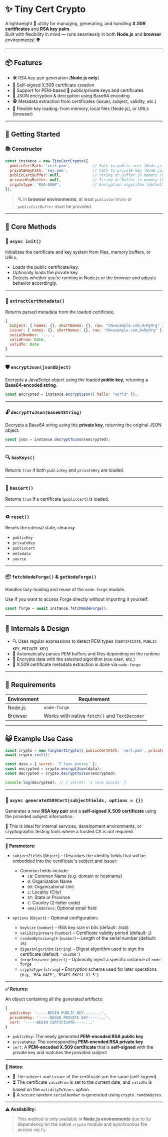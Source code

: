 # ✨ Tiny Cert Crypto

A lightweight 🔐 utility for managing, generating, and handling **X.509 certificates** and **RSA key pairs**.  
Built with flexibility in mind — runs seamlessly in both **Node.js** and **browser** environments! 🌍

---

## 📦 Features

- 🛠️ RSA key pair generation (**Node.js only**)
- 🧾 Self-signed X.509 certificate creation
- 🧬 Support for PEM-based 🔑 public/private keys and certificates
- 🧊 JSON encryption & decryption using Base64 encoding
- 🕵️ Metadata extraction from certificates (issuer, subject, validity, etc.)
- 📁 Flexible key loading: from memory, local files (Node.js), or URLs (browser)

---

## 🚀 Getting Started

### 📚 Constructor

```js
const instance = new TinyCertCrypto({
  publicCertPath: 'cert.pem',          // Path to public cert (Node.js)
  privateKeyPath: 'key.pem',           // Path to private key (Node.js)
  publicCertBuffer: null,              // String or Buffer in memory (Node.js/browser)
  privateKeyBuffer: null,              // String or Buffer in memory (Node.js/browser)
  cryptoType: 'RSA-OAEP',              // Encryption algorithm (default: 'RSA-OAEP')
});
```

> 🔍 In **browser environments**, at least `publicCertPath` or `publicCertBuffer` must be provided.

---

## 🧪 Core Methods

### 🔧 `async init()`
Initializes the certificate and key system from files, memory buffers, or URLs.

- Loads the public certificate/key.
- Optionally loads the private key.
- Detects whether you’re running in Node.js or the browser and adjusts behavior accordingly.

---

### 📑 `extractCertMetadata()`
Returns parsed metadata from the loaded certificate.

```js
{
  subject: { names: {}, shortNames: {}, raw: "CN=example.com,O=MyOrg" },
  issuer: { names: {}, shortNames: {}, raw: "CN=example.com,O=MyOrg" },
  serialNumber: '...',
  validFrom: Date,
  validTo: Date
}
```

---

### 🛡️ `encryptJson(jsonObject)`
Encrypts a JavaScript object using the loaded **public key**, returning a **Base64-encoded string**.

```js
const encrypted = instance.encryptJson({ hello: "world" });
```

---

### 🔓 `decryptToJson(base64String)`
Decrypts a Base64 string using the **private key**, returning the original JSON object.

```js
const json = instance.decryptToJson(encrypted);
```

---

### 🔍 `hasKeys()`
Returns `true` if both `publicKey` and `privateKey` are loaded.

---

### 📜 `hasCert()`
Returns `true` if a certificate (`publicCert`) is loaded.

---

### ♻️ `reset()`
Resets the internal state, clearing:
- `publicKey`
- `privateKey`
- `publicCert`
- `metadata`
- `source`

---

### 📦 `fetchNodeForge()` & `getNodeForge()`
Handles lazy-loading and reuse of the `node-forge` module.

Use if you want to access Forge directly without importing it yourself:

```js
const forge = await instance.fetchNodeForge();
```

---

## 🧠 Internals & Design

- 🔍 Uses regular expressions to detect PEM types (`CERTIFICATE`, `PUBLIC KEY`, `PRIVATE KEY`)
- 🧪 Automatically parses PEM buffers and files depending on the runtime
- 🔐 Encrypts data with the selected algorithm (`RSA-OAEP`, etc.)
- 🧬 X.509 certificate metadata extraction is done via `node-forge`

---

## 🧰 Requirements

| Environment | Requirement        |
|-------------|--------------------|
| Node.js     | `node-forge` |
| Browser     | Works with native `fetch()` and `TextDecoder` |

---

## 😺 Example Use Case

```js
const crypto = new TinyCertCrypto({ publicCertPath: 'cert.pem', privateKeyPath: 'key.pem' });
await crypto.init();

const data = { secret: 'I love ponies' };
const encrypted = crypto.encryptJson(data);
const decrypted = crypto.decryptToJson(encrypted);

console.log(decrypted); // { secret: 'I love ponies' }
```

---

### 🧾 `async generateX509Cert(subjectFields, options = {})`
Generates a new **RSA key pair** and a **self-signed X.509 certificate** using the provided subject information.

🔐 This is ideal for internal services, development environments, or cryptographic testing tools where a trusted CA is not required.

---

**🧬 Parameters:**

- `subjectFields` (`Object`) – Describes the identity fields that will be embedded into the certificate's subject and issuer:
  - Common fields include:
    - `CN`: Common Name (e.g. domain or hostname)
    - `O`: Organization Name
    - `OU`: Organizational Unit
    - `L`: Locality (City)
    - `ST`: State or Province
    - `C`: Country (2-letter code)
    - `emailAddress`: Optional email field

- `options` (`Object`) – Optional configuration:
  - `keySize` (`number`) – RSA key size in bits (default: `2048`)
  - `validityInYears` (`number`) – Certificate validity period (default: `1`)
  - `randomBytesLength` (`number`) – Length of the serial number (default: `16`)
  - `digestAlgorithm` (`string`) – Digest algorithm used to sign the certificate (default: `'sha256'`)
  - `forgeInstance` (`object`) – Optionally inject a specific instance of `node-forge`
  - `cryptoType` (`string`) – Encryption scheme used for later operations (e.g., `'RSA-OAEP'`, `'RSAES-PKCS1-V1_5'`)

---

**✅ Returns:**

An object containing all the generated artifacts:

```js
{
  publicKey: '-----BEGIN PUBLIC KEY-----...',
  privateKey: '-----BEGIN PRIVATE KEY-----...',
  cert: '-----BEGIN CERTIFICATE-----...'
}
```

- `publicKey`: The newly generated **PEM-encoded RSA public key**
- `privateKey`: The corresponding **PEM-encoded RSA private key**
- `cert`: A **PEM-encoded X.509 certificate** that is **self-signed** with the private key and matches the provided subject

---

**📌 Notes:**

- 🔄 The `subject` and `issuer` of the certificate are the same (self-signed).
- ⏳ The certificate `validFrom` is set to the current date, and `validTo` is based on the `validityInYears` option.
- 🔢 A secure random `serialNumber` is generated using `crypto.randomBytes`.

---

**⚠️ Availability:**

> This method is only available in **Node.js environments** due to its dependency on the native `crypto` module and synchronous file access via `fs`.